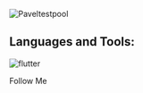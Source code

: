 
![Paveltestpool](https://user-images.githubusercontent.com/129371039/228805630-df66a9e5-0583-4d05-89f5-9e795dba69c4.png)

## Languages and Tools:
![flutter](https://img.shields.io/static/v1?label=<LABEL>&message=<MESSAGE>&color=<COLOR>)



Follow Me
